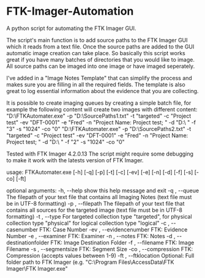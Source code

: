 # FTK-Imager-Automation
A python script for automating the FTK Imager GUI. 

The script's main function is to add source paths to the FTK Imager GUI which it reads from a text file. Once the source paths are added to the GUI automatic image creation can take place.
So basically this script works great if you have many batches of directories that you would like to image. All source paths can be imaged into one image or have imaged seperately.

I've added in a "Image Notes Template" that can simplify the process and makes sure you are filling in all the required fields. The template is also great to log essential information 
about the evidence that you are collecting.

It is possible to create imaging queues by creating a simple batch file, for example the following content will create two images with different content:
"D:\FTKAutomater.exe"  -p "D:\SourcePaths1.txt" -t "targeted" -c "Project test" -ev "DFT-0001" -e "Fred" -n "Project Name: Project test; " -d "D:\ " -f "3" -s "1024" -co "0" 
"D:\FTKAutomater.exe"  -p "D:\SourcePaths2.txt" -t "targeted" -c "Project test" -ev "DFT-0001" -e "Fred" -n "Project Name: Project test; " -d "D:\ " -f "2" -s "1024" -co "0" 


Tested with FTK Imager 4.2.0.13
The script might require some debugging to make it work with the latests version of FTK Imager.

usage: FTKAutomater.exe [-h] [-q] [-p] [-t] [-c] [-ev] [-e] [-n] [-d] [-f]
                        [-s] [-co] [-ft]

optional arguments:
  -h, --help            show this help message and exit
  -q , --queue          The filepath of your text file that contains all
                        Imaging Notes (text file must be in UTF-8 formatting)
  -p , --filepath       The filepath of your text file that contains all
                        sources for the targeted image (text file must be in
                        UTF-8 formatting)
  -t , --type           For targeted collection type "targeted", for physical
                        collection type "physical" for logical collection type
                        "logical"
  -c , --casenumber     FTK: Case Number
  -ev , --evidencenumber
                        FTK: Evidence Number
  -e , --examiner       FTK: Examiner
  -n , --notes          FTK: Notes
  -d , --destinationfolder
                        FTK: Image Destination Folder
  -f , --filename       FTK: Image Filename
  -s , --segmentsize    FTK: Segment Size
  -co , --compression   FTK: Compression (accepts values between 1-9)
  -ft , --ftklocation   Optional: Full folder path to FTK Imager (e.g.
                        "C:\Program Files\AccessData\FTK Imager\FTK
                        Imager.exe"
                        
